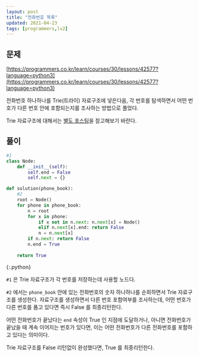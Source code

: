 ```yaml
---
layout: post
title: "전화번호 목록"
updated: 2021-04-23
tags: [programmers,lv2]
---
```


## 문제

[https://programmers.co.kr/learn/courses/30/lessons/42577?language=python3](https://programmers.co.kr/learn/courses/30/lessons/42577?language=python3)

전화번호 하나하나를 Trie(트라이) 자료구조에 넣은다음, 각 번호를 탐색하면서 어떤 번호가 다른 번호 안에 포함되는지를 조사하는 방법으로 풀었다.

Trie 자료구조에 대해서는 [별도 포스팅](/post/trie-structure-and-autocompletion)을 참고해보기 바란다.

## 풀이

```py
#1
class Node:
    def __init__(self):
        self.end = False
        self.next = {}

def solution(phone_book):
    #2
    root = Node()
    for phone in phone_book:
        n = root
        for x in phone:
            if x not in n.next: n.next[x] = Node()
            elif n.next[x].end: return False
            n = n.next[x]
        if n.next: return False
        n.end = True
        
    return True
```
{:.python}

`#1` 은 Trie 자료구조가 각 번호를 저장하는데 사용할 노드다.

`#2` 에서는 `phone_book` 안에 있는 전화번호의 숫자 하나하나를 순회하면서 Trie 자료구조를 생성한다. 자료구조를 생성하면서 다른 번호 포함여부를 조사하는데, 어떤 번호가 다른 번호를 품고 있다면 즉시 False 를 최종리턴한다.

어떤 전화번호가 끝났다는 `end` 속성이 True 인 지점에 도달하거나, 아니면 전화번호가 끝났을 때 계속 이어지는 번호가 있다면, 이는 어떤 전화번호가 다른 전화번호를 포함하고 있다는 의미이다.

Trie 자료구조를 False 리턴없이 완성했다면, True 를 최종리턴한다.